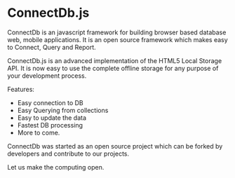 ConnectDb.js
============

ConnectDb is an javascript framework for building browser based database web, mobile applications. It is an open source framework which makes easy to Connect, Query and Report.

ConnectDb.js is an advanced implementation of the HTML5 Local Storage API.
It is now easy to use the complete offline storage for any purpose of your development process.

Features:
* Easy connection to DB
* Easy Querying from collections
* Easy to update the data
* Fastest DB processing
* More to come.

ConnectDb was started as an open source project which can be forked by developers and contribute to our projects.

Let us make the computing open.

